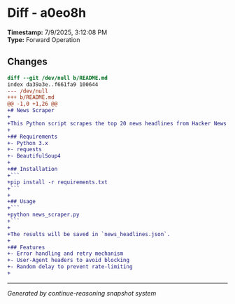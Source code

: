 # Diff - a0eo8h

**Timestamp:** 7/9/2025, 3:12:08 PM  
**Type:** Forward Operation

## Changes

```diff
diff --git /dev/null b/README.md
index da39a3e..f661fa9 100644
--- /dev/null
+++ b/README.md
@@ -1,0 +1,26 @@
+# News Scraper
+
+This Python script scrapes the top 20 news headlines from Hacker News and saves them to a `news_headlines.json` file.
+
+## Requirements
+- Python 3.x
+- requests
+- BeautifulSoup4
+
+## Installation
+```
+pip install -r requirements.txt
+```
+
+## Usage
+```
+python news_scraper.py
+```
+
+The results will be saved in `news_headlines.json`.
+
+## Features
+- Error handling and retry mechanism
+- User-Agent headers to avoid blocking
+- Random delay to prevent rate-limiting
+

```

---
*Generated by continue-reasoning snapshot system*
